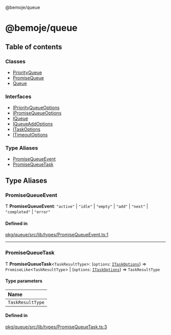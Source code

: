 @bemoje/queue

# @bemoje/queue

## Table of contents

### Classes

- [PriorityQueue](https://github.com/bemoje/tsmono/blob/main/pkg/queue/docs/md/classes/PriorityQueue.md)
- [PromiseQueue](https://github.com/bemoje/tsmono/blob/main/pkg/queue/docs/md/classes/PromiseQueue.md)
- [Queue](https://github.com/bemoje/tsmono/blob/main/pkg/queue/docs/md/classes/Queue.md)

### Interfaces

- [IPriorityQueueOptions](https://github.com/bemoje/tsmono/blob/main/pkg/queue/docs/md/interfaces/IPriorityQueueOptions.md)
- [IPromiseQueueOptions](https://github.com/bemoje/tsmono/blob/main/pkg/queue/docs/md/interfaces/IPromiseQueueOptions.md)
- [IQueue](https://github.com/bemoje/tsmono/blob/main/pkg/queue/docs/md/interfaces/IQueue.md)
- [IQueueAddOptions](https://github.com/bemoje/tsmono/blob/main/pkg/queue/docs/md/interfaces/IQueueAddOptions.md)
- [ITaskOptions](https://github.com/bemoje/tsmono/blob/main/pkg/queue/docs/md/interfaces/ITaskOptions.md)
- [ITimeoutOptions](https://github.com/bemoje/tsmono/blob/main/pkg/queue/docs/md/interfaces/ITimeoutOptions.md)

### Type Aliases

- [PromiseQueueEvent](https://github.com/bemoje/tsmono/blob/main/pkg/queue/docs/md/index.md#promisequeueevent)
- [PromiseQueueTask](https://github.com/bemoje/tsmono/blob/main/pkg/queue/docs/md/index.md#promisequeuetask)

## Type Aliases

### PromiseQueueEvent

Ƭ **PromiseQueueEvent**: ``"active"`` \| ``"idle"`` \| ``"empty"`` \| ``"add"`` \| ``"next"`` \| ``"completed"`` \| ``"error"``

#### Defined in

[pkg/queue/src/lib/types/PromiseQueueEvent.ts:1](https://github.com/bemoje/tsmono/blob/ad6c8c6/pkg/queue/src/lib/types/PromiseQueueEvent.ts#L1)

___

### PromiseQueueTask

Ƭ **PromiseQueueTask**<`TaskResultType`\>: (`options`: [`ITaskOptions`](https://github.com/bemoje/tsmono/blob/main/pkg/queue/docs/md/interfaces/ITaskOptions.md)) => `PromiseLike`<`TaskResultType`\> \| (`options`: [`ITaskOptions`](https://github.com/bemoje/tsmono/blob/main/pkg/queue/docs/md/interfaces/ITaskOptions.md)) => `TaskResultType`

#### Type parameters

| Name |
| :------ |
| `TaskResultType` |

#### Defined in

[pkg/queue/src/lib/types/PromiseQueueTask.ts:3](https://github.com/bemoje/tsmono/blob/ad6c8c6/pkg/queue/src/lib/types/PromiseQueueTask.ts#L3)
